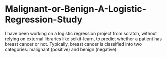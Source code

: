 # Malignant-or-Benign-A-Logistic-Regression-Study
I have been working on a logistic regression project from scratch, without relying on external libraries like scikit-learn, to predict whether a patient has breast cancer or not. Typically, breast cancer is classified into two categories: malignant (positive) and benign (negative).

